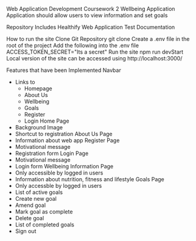 Web Application Development Coursework 2
Wellbeing Application
Application should allow users to view information and set goals

Repository Includes
Healthify Web Application
Test Documentation

How to run the site
Clone Git Repository
git clone 
Create a .env file in the root of the project
Add the following into the .env file
ACCESS_TOKEN_SECRET="Its a secret"
Run the site
npm run devStart
Local version of the site can be accessed using
http://localhost:3000/

Features that have been Implemented
Navbar
- Links to
  - Homepage
  - About Us
  - Wellbeing
  - Goals
  - Register
  - Login
Home Page
 - Background Image
 - Shortcut to registration
About Us Page
 - Information about web app
Register Page
 - Motivational message
 - Registration form
Login Page
 - Motivational message
 - Login form
Wellbeing Information Page
 - Only accessible by logged in users
 - Information about nutrition, fitness and lifestyle
Goals Page
 - Only accessble by logged in users
 - List of active goals
 - Create new goal
 - Amend goal
 - Mark goal as complete
 - Delete goal
 - List of completed goals
 - Sign out
